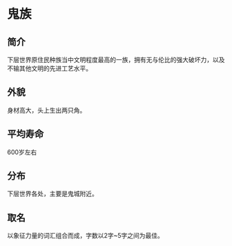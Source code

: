 # 鬼族

## 简介

下层世界原住民种族当中文明程度最高的一族，拥有无与伦比的强大破坏力，以及不输其他文明的先进工艺水平。

## 外貌

身材高大，头上生出两只角。

## 平均寿命

600岁左右

## 分布

下层世界各处，主要是鬼城附近。

## 取名

以象征力量的词汇组合而成，字数以2字~5字之间为最佳。